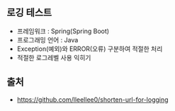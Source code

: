 ## 로깅 테스트
- 프레임워크 : Spring(Spring Boot)
- 프로그래밍 언어 : Java
- Exception(예외)와 ERROR(오류) 구분하여 적절한 처리
- 적절한 로그레벨 사용 익히기

## 출처
- https://github.com/lleellee0/shorten-url-for-logging
